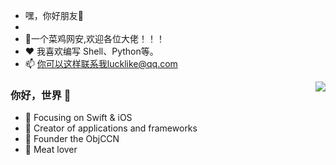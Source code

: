 - 嘿，你好朋友👋 
- 
- 💼一个菜鸡网安,欢迎各位大佬！！！
- ❤️ 我喜欢编写 Shell、Python等。
- 📫 你可以这样联系我lucklike@qq.com

<img align="right" src="https://github-readme-stats.vercel.app/api?username=onevcat&show_icons=true&icon_color=CE1D2D&text_color=718096&bg_color=ffffff&hide_title=true" />

### 你好，世界 👋

- :orange_book: Focusing on Swift & iOS
- :hammer: Creator of applications and frameworks
- :ram: Founder the ObjCCN
- :meat_on_bone: Meat lover
